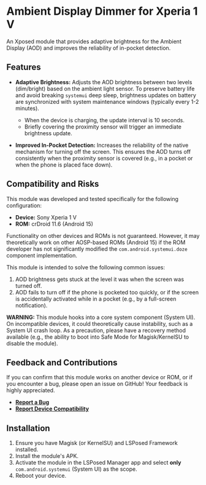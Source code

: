 # Ambient Display Dimmer for Xperia 1 V

An Xposed module that provides adaptive brightness for the Ambient Display (AOD) and improves the reliability of in-pocket detection.

## Features

* **Adaptive Brightness:**
    Adjusts the AOD brightness between two levels (dim/bright) based on the ambient light sensor. To preserve battery life and avoid breaking `systemui` deep sleep, brightness updates on battery are synchronized with system maintenance windows (typically every 1-2 minutes).
    * When the device is charging, the update interval is 10 seconds.
    * Briefly covering the proximity sensor will trigger an immediate brightness update.

* **Improved In-Pocket Detection:**
    Increases the reliability of the native mechanism for turning off the screen. This ensures the AOD turns off consistently when the proximity sensor is covered (e.g., in a pocket or when the phone is placed face down).

## Compatibility and Risks

This module was developed and tested specifically for the following configuration:
* **Device:** Sony Xperia 1 V
* **ROM:** crDroid 11.6 (Android 15)

Functionality on other devices and ROMs is not guaranteed. However, it may theoretically work on other AOSP-based ROMs (Android 15) if the ROM developer has not significantly modified the `com.android.systemui.doze` component implementation.

This module is intended to solve the following common issues:
1.  AOD brightness gets stuck at the level it was when the screen was turned off.
2.  AOD fails to turn off if the phone is pocketed too quickly, or if the screen is accidentally activated while in a pocket (e.g., by a full-screen notification).

**WARNING:** This module hooks into a core system component (System UI). On incompatible devices, it could theoretically cause instability, such as a System UI crash loop. As a precaution, please have a recovery method available (e.g., the ability to boot into Safe Mode for Magisk/KernelSU to disable the module).

## Feedback and Contributions

If you can confirm that this module works on another device or ROM, or if you encounter a bug, please open an issue on GitHub! Your feedback is highly appreciated.
* **[Report a Bug](https://github.com/SmArT-32-projects/ADDimmer/issues/new?template=bug_report.md)**
* **[Report Device Compatibility](https://github.com/SmArT-32-projects/ADDimmer/issues/new?template=compatibility_report.md)**

## Installation
1.  Ensure you have Magisk (or KernelSU) and LSPosed Framework installed.
2.  Install the module's APK.
3.  Activate the module in the LSPosed Manager app and select **only** `com.android.systemui` (System UI) as the scope.
4.  Reboot your device.
                         
